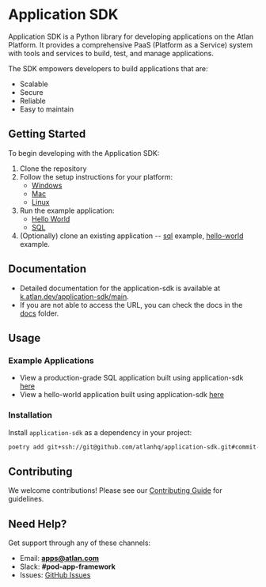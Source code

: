 # Application SDK

Application SDK is a Python library for developing applications on the Atlan Platform. It provides a comprehensive PaaS (Platform as a Service) system with tools and services to build, test, and manage applications.

The SDK empowers developers to build applications that are:

- Scalable
- Secure
- Reliable
- Easy to maintain

## Getting Started

To begin developing with the Application SDK:

1. Clone the repository
2. Follow the setup instructions for your platform:
   - [Windows](https://github.com/atlanhq/application-sdk/blob/main/docs/docs/setup/WINDOWS.md)
   - [Mac](https://github.com/atlanhq/application-sdk/blob/main/docs/docs/setup/MAC.md)
   - [Linux](https://github.com/atlanhq/application-sdk/blob/main/docs/docs/setup/LINUX.md)
3. Run the example application:
   - [Hello World](https://github.com/atlanhq/application-sdk/blob/main/examples/application_hello_world.py)
   - [SQL](https://github.com/atlanhq/application-sdk/blob/main/examples/application_sql.py)
4. (Optionally) clone an existing application -- [sql](https://github.com/atlanhq/atlan-postgres-app) example, [hello-world](https://github.com/atlanhq/atlan-hello-world-app) example.

## Documentation

- Detailed documentation for the application-sdk is available at [k.atlan.dev/application-sdk/main](https://k.atlan.dev/application-sdk/main).
- If you are not able to access the URL, you can check the docs in the [docs](https://github.com/atlanhq/application-sdk/blob/main/docs) folder.

## Usage

### Example Applications

- View a production-grade SQL application built using application-sdk [here](https://github.com/atlanhq/atlan-postgres-app)
- View a hello-world application built using application-sdk [here](https://github.com/atlanhq/atlan-hello-world-app)

### Installation

Install `application-sdk` as a dependency in your project:

```bash
poetry add git+ssh://git@github.com/atlanhq/application-sdk.git#commit-hash
```

## Contributing

We welcome contributions! Please see our [Contributing Guide](https://github.com/atlanhq/application-sdk/blob/main/.github/CONTRIBUTING.md) for guidelines.

## Need Help?

Get support through any of these channels:

- Email: **apps@atlan.com**
- Slack: **#pod-app-framework**
- Issues: [GitHub Issues](https://github.com/atlanhq/application-sdk/issues)

